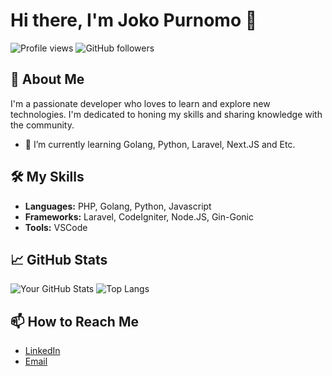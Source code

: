 # Hi there, I'm Joko Purnomo 👋

![Profile views](https://komarev.com/ghpvc/?username=jokopurnomo07&color=blue)
![GitHub followers](https://img.shields.io/github/followers/jokopurnomo07?label=Follow&style=social)

## 🚀 About Me
I'm a passionate developer who loves to learn and explore new technologies. I'm dedicated to honing my skills and sharing knowledge with the community.

- 🌱 I’m currently learning Golang, Python, Laravel, Next.JS and Etc.

## 🛠️ My Skills
- **Languages:** PHP, Golang, Python, Javascript
- **Frameworks:** Laravel, CodeIgniter, Node.JS, Gin-Gonic
- **Tools:** VSCode

## 📈 GitHub Stats
![Your GitHub Stats](https://github-readme-stats.vercel.app/api?username=jokopurnomo07&show_icons=true&theme=radical)
![Top Langs](https://github-readme-stats.vercel.app/api/top-langs/?username=jokopurnomo07&layout=compact&theme=radical)

## 📫 How to Reach Me
- [LinkedIn](https://www.linkedin.com/in/joko-purnomo-81b957222)
- [Email](mailto:jokoprn07@gmail.com)

